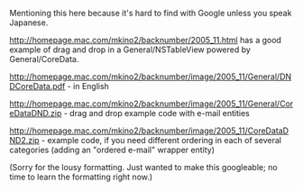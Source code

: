 

Mentioning this here because it's hard to find with Google unless you speak Japanese.

http://homepage.mac.com/mkino2/backnumber/2005_11.html has a good example of drag and drop in a General/NSTableView powered by General/CoreData. 

http://homepage.mac.com/mkino2/backnumber/image/2005_11/General/DNDCoreData.pdf - in English

http://homepage.mac.com/mkino2/backnumber/image/2005_11/General/CoreDataDND.zip - drag and drop example code with e-mail entities

http://homepage.mac.com/mkino2/backnumber/image/2005_11/CoreDataDND2.zip - example code, if you need different ordering in each of several categories (adding an "ordered e-mail" wrapper entity)

(Sorry for the lousy formatting. Just wanted to make this googleable; no time to learn the formatting right now.)